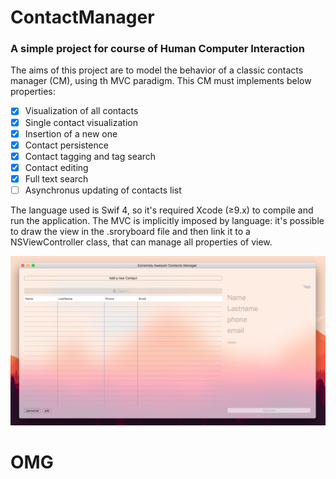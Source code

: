 # ContactManager
### A simple project for course of Human Computer Interaction
The aims of this project are to model the behavior of a classic contacts manager (CM), using th MVC paradigm.
This CM must implements below properties:
- [x] Visualization of all contacts
- [x] Single contact visualization
- [x] Insertion of a new one
- [x] Contact persistence
- [x] Contact tagging and tag search
- [x] Contact editing
- [x] Full text search
- [ ] Asynchronus updating of contacts list

The language used is Swif 4, so it's required Xcode (≥9.x) to compile and run the application. The MVC is implicitly imposed by language: it's possible to draw the view in the .sroryboard file and then link it to a NSViewController class, that can manage all properties of view.

![First launch](https://raw.githubusercontent.com/adelmassimo/ContactManager/master/redameImg/start.png)

# OMG
